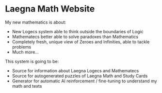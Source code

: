 # Laegna Math Website

My new mathematics is about:
- New Logecs system able to think outside the boundaries of Logic
- Mathematecs better able to solve paradoxes than Mathematics
- Completely fresh, unique view of Zeroes and Infinities, able to tackle problems
- Much more...

This system is going to be:
- Source for information about Laegna Logecs and Mathematecs
- Source for autogenerated puzzles of Laegna Math and Study Cards
- Generator for automatic AI reinforcement / fine-tuning to understand my math and texts

